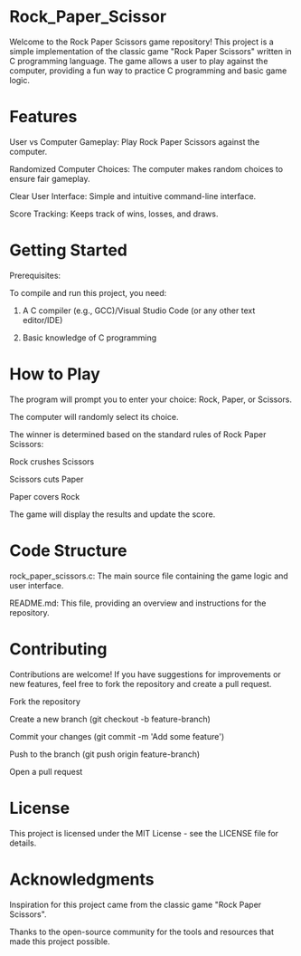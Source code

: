 # Rock_Paper_Scissor
Welcome to the Rock Paper Scissors game repository! This project is a simple implementation of the classic game "Rock Paper Scissors" written in C programming language. The game allows a user to play against the computer, providing a fun way to practice C programming and basic game logic.

# Features
User vs Computer Gameplay: Play Rock Paper Scissors against the computer.

Randomized Computer Choices: The computer makes random choices to ensure fair gameplay.

Clear User Interface: Simple and intuitive command-line interface.

Score Tracking: Keeps track of wins, losses, and draws.

# Getting Started
Prerequisites:

To compile and run this project, you need:

1. A C compiler (e.g., GCC)/Visual Studio Code (or any other text editor/IDE)

2. Basic knowledge of C programming

# How to Play
The program will prompt you to enter your choice: Rock, Paper, or Scissors.

The computer will randomly select its choice.

The winner is determined based on the standard rules of Rock Paper Scissors:

Rock crushes Scissors

Scissors cuts Paper

Paper covers Rock

The game will display the results and update the score.

# Code Structure

rock_paper_scissors.c: The main source file containing the game logic and user interface.

README.md: This file, providing an overview and instructions for the repository.

# Contributing

Contributions are welcome! If you have suggestions for improvements or new features, feel free to fork the repository and create a pull request.

Fork the repository

Create a new branch (git checkout -b feature-branch)

Commit your changes (git commit -m 'Add some feature')

Push to the branch (git push origin feature-branch)

Open a pull request
# License
This project is licensed under the MIT License - see the LICENSE file for details.

# Acknowledgments

Inspiration for this project came from the classic game "Rock Paper Scissors".

Thanks to the open-source community for the tools and resources that made this project possible.

